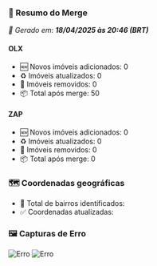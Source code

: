 ### 🔄 Resumo do Merge

_📅 Gerado em: **18/04/2025 às 20:46 (BRT)**_
#### OLX
- 🆕 Novos imóveis adicionados: 0
- ♻️ Imóveis atualizados: 0
- 🛑 Imóveis removidos: 0
- 📦 Total após merge: 50

#### ZAP
- 🆕 Novos imóveis adicionados: 0
- ♻️ Imóveis atualizados: 0
- 🛑 Imóveis removidos: 0
- 📦 Total após merge: 0

### 🗺️ Coordenadas geográficas
- 📍 Total de bairros identificados: 
- ✅ Coordenadas atualizadas: 

### 🖼️ Capturas de Erro
![Erro](https://raw.githubusercontent.com/ApenasGabs/querocasa/f27333f653bcb0abd8b08cbcf2ead2842b58e61b/screenshots/erro_zap_18_de_abril_de_2025_às_20-07-37.png)
![Erro](https://raw.githubusercontent.com/ApenasGabs/querocasa/f27333f653bcb0abd8b08cbcf2ead2842b58e61b/screenshots/erro_zap_18_de_abril_de_2025_às_20-46-21.png)

